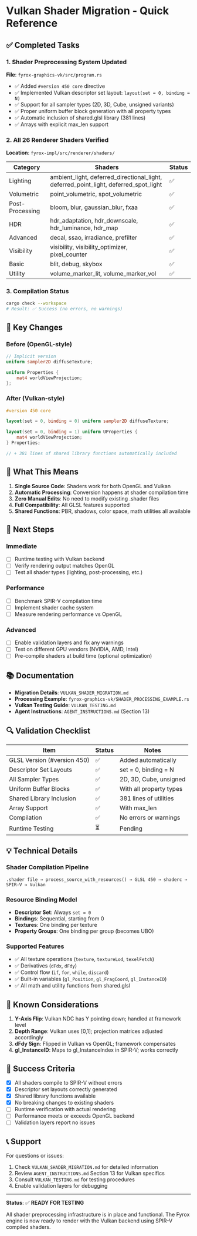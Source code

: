 # Vulkan Shader Migration - Quick Reference

## ✅ Completed Tasks

### 1. Shader Preprocessing System Updated
**File**: `fyrox-graphics-vk/src/program.rs`

- ✅ Added `#version 450 core` directive
- ✅ Implemented Vulkan descriptor set layout: `layout(set = 0, binding = N)`
- ✅ Support for all sampler types (2D, 3D, Cube, unsigned variants)
- ✅ Proper uniform buffer block generation with all property types
- ✅ Automatic inclusion of shared.glsl library (381 lines)
- ✅ Arrays with explicit max_len support

### 2. All 26 Renderer Shaders Verified
**Location**: `fyrox-impl/src/renderer/shaders/`

| Category | Shaders | Status |
|----------|---------|--------|
| Lighting | ambient_light, deferred_directional_light, deferred_point_light, deferred_spot_light | ✅ |
| Volumetric | point_volumetric, spot_volumetric | ✅ |
| Post-Processing | bloom, blur, gaussian_blur, fxaa | ✅ |
| HDR | hdr_adaptation, hdr_downscale, hdr_luminance, hdr_map | ✅ |
| Advanced | decal, ssao, irradiance, prefilter | ✅ |
| Visibility | visibility, visibility_optimizer, pixel_counter | ✅ |
| Basic | blit, debug, skybox | ✅ |
| Utility | volume_marker_lit, volume_marker_vol | ✅ |

### 3. Compilation Status
```bash
cargo check --workspace
# Result: ✅ Success (no errors, no warnings)
```

## 📝 Key Changes

### Before (OpenGL-style)
```glsl
// Implicit version
uniform sampler2D diffuseTexture;

uniform Properties {
    mat4 worldViewProjection;
};
```

### After (Vulkan-style)
```glsl
#version 450 core

layout(set = 0, binding = 0) uniform sampler2D diffuseTexture;

layout(set = 0, binding = 1) uniform UProperties {
    mat4 worldViewProjection;
} Properties;

// + 381 lines of shared library functions automatically included
```

## 🎯 What This Means

1. **Single Source Code**: Shaders work for both OpenGL and Vulkan
2. **Automatic Processing**: Conversion happens at shader compilation time
3. **Zero Manual Edits**: No need to modify existing .shader files
4. **Full Compatibility**: All GLSL features supported
5. **Shared Functions**: PBR, shadows, color space, math utilities all available

## 🚀 Next Steps

### Immediate
- [ ] Runtime testing with Vulkan backend
- [ ] Verify rendering output matches OpenGL
- [ ] Test all shader types (lighting, post-processing, etc.)

### Performance
- [ ] Benchmark SPIR-V compilation time
- [ ] Implement shader cache system
- [ ] Measure rendering performance vs OpenGL

### Advanced
- [ ] Enable validation layers and fix any warnings
- [ ] Test on different GPU vendors (NVIDIA, AMD, Intel)
- [ ] Pre-compile shaders at build time (optional optimization)

## 📚 Documentation

- **Migration Details**: `VULKAN_SHADER_MIGRATION.md`
- **Processing Example**: `fyrox-graphics-vk/SHADER_PROCESSING_EXAMPLE.rs`
- **Vulkan Testing Guide**: `VULKAN_TESTING.md`
- **Agent Instructions**: `AGENT_INSTRUCTIONS.md` (Section 13)

## 🔍 Validation Checklist

| Item | Status | Notes |
|------|--------|-------|
| GLSL Version (#version 450) | ✅ | Added automatically |
| Descriptor Set Layouts | ✅ | set = 0, binding = N |
| All Sampler Types | ✅ | 2D, 3D, Cube, unsigned |
| Uniform Buffer Blocks | ✅ | With all property types |
| Shared Library Inclusion | ✅ | 381 lines of utilities |
| Array Support | ✅ | With max_len |
| Compilation | ✅ | No errors or warnings |
| Runtime Testing | ⏳ | Pending |

## 💡 Technical Details

### Shader Compilation Pipeline
```
.shader file → process_source_with_resources() → GLSL 450 → shaderc → SPIR-V → Vulkan
```

### Resource Binding Model
- **Descriptor Set**: Always `set = 0`
- **Bindings**: Sequential, starting from 0
- **Textures**: One binding per texture
- **Property Groups**: One binding per group (becomes UBO)

### Supported Features
- ✅ All texture operations (`texture`, `textureLod`, `texelFetch`)
- ✅ Derivatives (`dFdx`, `dFdy`)
- ✅ Control flow (`if`, `for`, `while`, `discard`)
- ✅ Built-in variables (`gl_Position`, `gl_FragCoord`, `gl_InstanceID`)
- ✅ All math and utility functions from shared.glsl

## 🐛 Known Considerations

1. **Y-Axis Flip**: Vulkan NDC has Y pointing down; handled at framework level
2. **Depth Range**: Vulkan uses [0,1]; projection matrices adjusted accordingly
3. **dFdy Sign**: Flipped in Vulkan vs OpenGL; framework compensates
4. **gl_InstanceID**: Maps to gl_InstanceIndex in SPIR-V; works correctly

## 🎉 Success Criteria

- [x] All shaders compile to SPIR-V without errors
- [x] Descriptor set layouts correctly generated
- [x] Shared library functions available
- [x] No breaking changes to existing shaders
- [ ] Runtime verification with actual rendering
- [ ] Performance meets or exceeds OpenGL backend
- [ ] Validation layers report no issues

## 📞 Support

For questions or issues:
1. Check `VULKAN_SHADER_MIGRATION.md` for detailed information
2. Review `AGENT_INSTRUCTIONS.md` Section 13 for Vulkan specifics
3. Consult `VULKAN_TESTING.md` for testing procedures
4. Enable validation layers for debugging

---

**Status**: ✅ **READY FOR TESTING**

All shader preprocessing infrastructure is in place and functional. The Fyrox engine is now ready to render with the Vulkan backend using SPIR-V compiled shaders.
